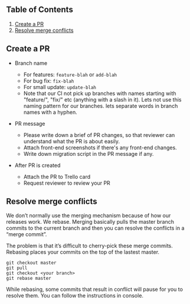 ## Table of Contents
  1. [Create a PR](#create-a-pr)
  1. [Resolve merge conflicts](#resolve-merge-conflicts)

## Create a PR

 - Branch name
   - For features: `feature-blah` or `add-blah` 
   - For bug fix: `fix-blah`
   - For small update: `update-blah`
   - Note that our CI  not pick up branches with names starting with "feature/", "fix/" etc (anything with a slash in it). Lets not use this naming pattern for our branches. lets separate words in branch names with a hyphen.
 
 - PR message
   - Please write down a brief of PR changes, so that reviewer can understand what the PR is about easily.
   - Attach front-end screenshots if there's any front-end changes.
   - Write down migration script in the PR message if any.
 
 - After PR is created
   - Attach the PR to Trello card
   - Request reviewer to review your PR

## Resolve merge conflicts

We don’t normally use the merging mechanism because of how our releases work. We rebase.
Merging basically pulls the master branch commits to the current branch and then you can resolve the conflicts in a “merge commit”.

The problem is that it’s difficult to cherry-pick these merge commits.
Rebasing places your commits on the top of the lastest master.

```
git checkout master
git pull
git checkout <your branch>
git rebase master
```
While rebasing, some commits that result in conflict will pause for you to resolve them. You can follow the instructions in console. 
